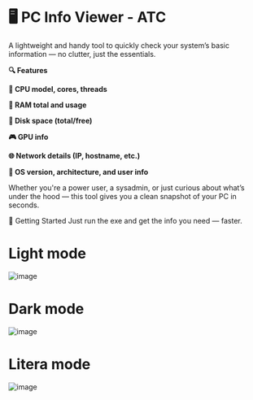 # 🖥️ PC Info Viewer - ATC
A lightweight and handy tool to quickly check your system’s basic information — no clutter, just the essentials.

**🔍 Features**

**🧠 CPU model, cores, threads**

**💾 RAM total and usage**

**💽 Disk space (total/free)**

**🎮 GPU info**

**🌐 Network details (IP, hostname, etc.)**

**🧾 OS version, architecture, and user info**

Whether you're a power user, a sysadmin, or just curious about what’s under the hood — this tool gives you a clean snapshot of your PC in seconds.

🚀 Getting Started
Just run the exe and get the info you need — faster. 

# Light mode
![image](https://github.com/user-attachments/assets/f8260e4b-7239-4e25-9690-17e9dddf6821)

# Dark mode
![image](https://github.com/user-attachments/assets/6165e455-f527-4053-b628-9db9a5ed4f9b)

# Litera mode
![image](https://github.com/user-attachments/assets/5d640616-6455-43d7-94c6-6281476ffb64)


